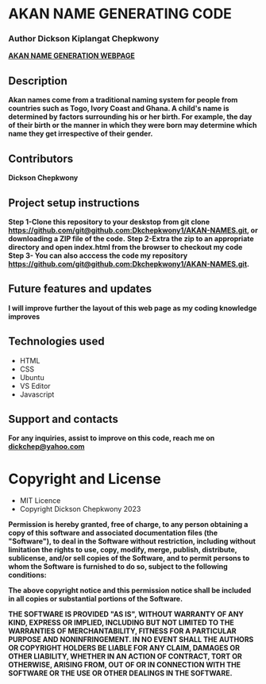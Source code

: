 # AKAN NAME GENERATING CODE
      
### Author Dickson Kiplangat Chepkwony
  **[AKAN NAME GENERATION WEBPAGE](https://github.com/git@github.com:Dkchepkwony1/AKAN-NAMES.git "Dickson Chepkwony")**

## Description
  **Akan names come from a traditional naming system for people from countries such as Togo, Ivory Coast and Ghana. A child's name is determined by factors surrounding his or her birth. For example, the day of their birth or the manner in which they were born may determine which name they get irrespective of their gender.**
## Contributors
  **Dickson Chepkwony**

## Project setup instructions
  **Step 1-Clone this repository to your deskstop from git clone https://github.com/git@github.com:Dkchepkwony1/AKAN-NAMES.git, or downloading a ZIP file of the code.**
  **Step 2-Extra the zip to an appropriate directory and open index.html from the browser to checkout my code**
  **Step 3- You can also acccess the code my repository https://github.com/git@github.com:Dkchepkwony1/AKAN-NAMES.git.**

## Future features and updates
**I will improve further the layout of this web page as my coding knowledge improves**

## Technologies used
<ul>
  <li>HTML</li>
  <li>CSS</li>
  <li>Ubuntu</li>
  <li>VS Editor</li>
  <li>Javascript</li>
</ul>

## Support and contacts
  **For any inquiries, assist to improve on this code, reach me on dickchep@yahoo.com**

<h1><strong>Copyright and License</strong></h1>
<ul>
  <li>MIT Licence</li>
  <li>Copyright Dickson Chepkwony 2023</li>
</ul>

**Permission is hereby granted, free of charge, to any person obtaining a copy of this software and associated documentation files (the "Software"), to deal in the Software without restriction, including without limitation the rights to use, copy, modify, merge, publish, distribute, sublicense, and/or sell copies of the Software, and to permit persons to whom the Software is furnished to do so, subject to the following conditions:**

**The above copyright notice and this permission notice shall be included in all copies or substantial portions of the Software.**

**THE SOFTWARE IS PROVIDED "AS IS", WITHOUT WARRANTY OF ANY KIND, EXPRESS OR IMPLIED, INCLUDING BUT NOT LIMITED TO THE WARRANTIES OF MERCHANTABILITY, FITNESS FOR A PARTICULAR PURPOSE AND NONINFRINGEMENT. IN NO EVENT SHALL THE AUTHORS OR COPYRIGHT HOLDERS BE LIABLE FOR ANY CLAIM, DAMAGES OR OTHER LIABILITY, WHETHER IN AN ACTION OF CONTRACT, TORT OR OTHERWISE, ARISING FROM, OUT OF OR IN CONNECTION WITH THE SOFTWARE OR THE USE OR OTHER DEALINGS IN THE SOFTWARE.**
